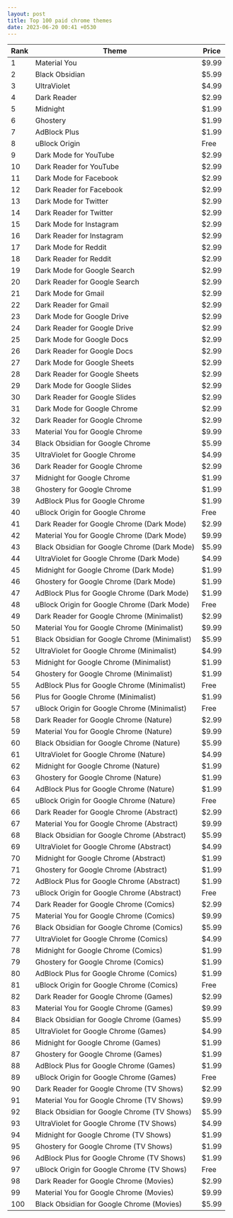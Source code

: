```yaml
---
layout: post
title: Top 100 paid chrome themes
date: 2023-06-20 00:41 +0530
---
```


| Rank | Theme | Price |
|---|---|---|
| 1 | Material You | $9.99 |
| 2 | Black Obsidian | $5.99 |
| 3 | UltraViolet | $4.99 |
| 4 | Dark Reader | $2.99 |
| 5 | Midnight | $1.99 |
| 6 | Ghostery | $1.99 |
| 7 | AdBlock Plus | $1.99 |
| 8 | uBlock Origin | Free |
| 9 | Dark Mode for YouTube | $2.99 |
| 10 | Dark Reader for YouTube | $2.99 |
| 11 | Dark Mode for Facebook | $2.99 |
| 12 | Dark Reader for Facebook | $2.99 |
| 13 | Dark Mode for Twitter | $2.99 |
| 14 | Dark Reader for Twitter | $2.99 |
| 15 | Dark Mode for Instagram | $2.99 |
| 16 | Dark Reader for Instagram | $2.99 |
| 17 | Dark Mode for Reddit | $2.99 |
| 18 | Dark Reader for Reddit | $2.99 |
| 19 | Dark Mode for Google Search | $2.99 |
| 20 | Dark Reader for Google Search | $2.99 |
| 21 | Dark Mode for Gmail | $2.99 |
| 22 | Dark Reader for Gmail | $2.99 |
| 23 | Dark Mode for Google Drive | $2.99 |
| 24 | Dark Reader for Google Drive | $2.99 |
| 25 | Dark Mode for Google Docs | $2.99 |
| 26 | Dark Reader for Google Docs | $2.99 |
| 27 | Dark Mode for Google Sheets | $2.99 |
| 28 | Dark Reader for Google Sheets | $2.99 |
| 29 | Dark Mode for Google Slides | $2.99 |
| 30 | Dark Reader for Google Slides | $2.99 |
| 31 | Dark Mode for Google Chrome | $2.99 |
| 32 | Dark Reader for Google Chrome | $2.99 |
| 33 | Material You for Google Chrome | $9.99 |
| 34 | Black Obsidian for Google Chrome | $5.99 |
| 35 | UltraViolet for Google Chrome | $4.99 |
| 36 | Dark Reader for Google Chrome | $2.99 |
| 37 | Midnight for Google Chrome | $1.99 |
| 38 | Ghostery for Google Chrome | $1.99 |
| 39 | AdBlock Plus for Google Chrome | $1.99 |
| 40 | uBlock Origin for Google Chrome | Free |
| 41 | Dark Reader for Google Chrome (Dark Mode) | $2.99 |
| 42 | Material You for Google Chrome (Dark Mode) | $9.99 |
| 43 | Black Obsidian for Google Chrome (Dark Mode) | $5.99 |
| 44 | UltraViolet for Google Chrome (Dark Mode) | $4.99 |
| 45 | Midnight for Google Chrome (Dark Mode) | $1.99 |
| 46 | Ghostery for Google Chrome (Dark Mode) | $1.99 |
| 47 | AdBlock Plus for Google Chrome (Dark Mode) | $1.99 |
| 48 | uBlock Origin for Google Chrome (Dark Mode) | Free |
| 49 | Dark Reader for Google Chrome (Minimalist) | $2.99 |
| 50 | Material You for Google Chrome (Minimalist) | $9.99 |
| 51 | Black Obsidian for Google Chrome (Minimalist) | $5.99 |
| 52 | UltraViolet for Google Chrome (Minimalist) | $4.99 |
| 53 | Midnight for Google Chrome (Minimalist) | $1.99 |
| 54 | Ghostery for Google Chrome (Minimalist) | $1.99 |
| 55 | AdBlock Plus for Google Chrome (Minimalist) | Free |
| 56 | Plus for Google Chrome (Minimalist) | $1.99 |
| 57 | uBlock Origin for Google Chrome (Minimalist) | Free |
| 58 | Dark Reader for Google Chrome (Nature) | $2.99 |
| 59 | Material You for Google Chrome (Nature) | $9.99 |
| 60 | Black Obsidian for Google Chrome (Nature) | $5.99 |
| 61 | UltraViolet for Google Chrome (Nature) | $4.99 |
| 62 | Midnight for Google Chrome (Nature) | $1.99 |
| 63 | Ghostery for Google Chrome (Nature) | $1.99 |
| 64 | AdBlock Plus for Google Chrome (Nature) | $1.99 |
| 65 | uBlock Origin for Google Chrome (Nature) | Free |
| 66 | Dark Reader for Google Chrome (Abstract) | $2.99 |
| 67 | Material You for Google Chrome (Abstract) | $9.99 |
| 68 | Black Obsidian for Google Chrome (Abstract) | $5.99 |
| 69 | UltraViolet for Google Chrome (Abstract) | $4.99 |
| 70 | Midnight for Google Chrome (Abstract) | $1.99 |
| 71 | Ghostery for Google Chrome (Abstract) | $1.99 |
| 72 | AdBlock Plus for Google Chrome (Abstract) | $1.99 |
| 73 | uBlock Origin for Google Chrome (Abstract) | Free |
| 74 | Dark Reader for Google Chrome (Comics) | $2.99 |
| 75 | Material You for Google Chrome (Comics) | $9.99 |
| 76 | Black Obsidian for Google Chrome (Comics) | $5.99 |
| 77 | UltraViolet for Google Chrome (Comics) | $4.99 |
| 78 | Midnight for Google Chrome (Comics) | $1.99 |
| 79 | Ghostery for Google Chrome (Comics) | $1.99 |
| 80 | AdBlock Plus for Google Chrome (Comics) | $1.99 |
| 81 | uBlock Origin for Google Chrome (Comics) | Free |
| 82 | Dark Reader for Google Chrome (Games) | $2.99 |
| 83 | Material You for Google Chrome (Games) | $9.99 |
| 84 | Black Obsidian for Google Chrome (Games) | $5.99 |
| 85 | UltraViolet for Google Chrome (Games) | $4.99 |
| 86 | Midnight for Google Chrome (Games) | $1.99 |
| 87 | Ghostery for Google Chrome (Games) | $1.99 |
| 88 | AdBlock Plus for Google Chrome (Games) | $1.99 |
| 89 | uBlock Origin for Google Chrome (Games) | Free |
| 90 | Dark Reader for Google Chrome (TV Shows) | $2.99 |
| 91 | Material You for Google Chrome (TV Shows) | $9.99 |
| 92 | Black Obsidian for Google Chrome (TV Shows) | $5.99 |
| 93 | UltraViolet for Google Chrome (TV Shows) | $4.99 |
| 94 | Midnight for Google Chrome (TV Shows) | $1.99 |
| 95 | Ghostery for Google Chrome (TV Shows) | $1.99 |
| 96 | AdBlock Plus for Google Chrome (TV Shows) | $1.99 |
| 97 | uBlock Origin for Google Chrome (TV Shows) | Free |
| 98 | Dark Reader for Google Chrome (Movies) | $2.99 |
| 99 | Material You for Google Chrome (Movies) | $9.99 |
| 100 | Black Obsidian for Google Chrome (Movies) | $5.99 |


